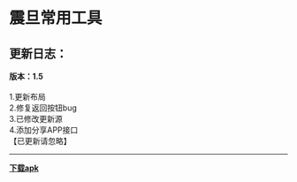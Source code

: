 # 震旦常用工具
## 更新日志：
**版本：1.5**<br>
<br>
1.更新布局<br>
2.修复返回按钮bug<br>
3.已修改更新源<br>
4.添加分享APP接口<br>
【已更新请忽略】
<br>
******
**[下载apk](https://github.com/letian14/Zone/raw/master/震旦常用工具_1.5.apk)**

